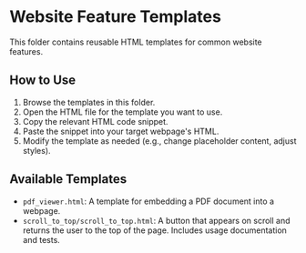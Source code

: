 # Website Feature Templates

This folder contains reusable HTML templates for common website features.

## How to Use

1. Browse the templates in this folder.
2. Open the HTML file for the template you want to use.
3. Copy the relevant HTML code snippet.
4. Paste the snippet into your target webpage's HTML.
5. Modify the template as needed (e.g., change placeholder content, adjust styles).

## Available Templates

- `pdf_viewer.html`: A template for embedding a PDF document into a webpage.
- `scroll_to_top/scroll_to_top.html`: A button that appears on scroll and returns the user to the top of the page. Includes usage documentation and tests.

